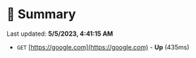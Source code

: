 # 📖 Summary
Last updated: **5/5/2023, 4:41:15 AM**

- `GET` [https://google.com](https://google.com) - **Up** (435ms)
